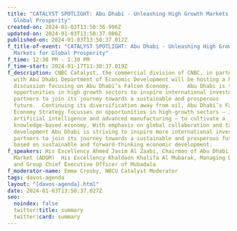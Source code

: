 ```yaml
---
title: "CATALYST SPOTLIGHT: Abu Dhabi - Unleashing High Growth Markets for
  Global Prosperity"
created-on: 2024-01-03T13:50:36.996Z
updated-on: 2024-01-03T13:50:37.006Z
published-on: 2024-01-03T13:50:37.012Z
f_title-of-event: "CATALYST SPOTLIGHT: Abu Dhabi - Unleashing High Growth
  Markets for Global Prosperity"
f_time: 12:30 PM - 1:30 PM
f_time-start: 2024-01-17T11:30:37.019Z
f_description: CNBC Catalyst, the commercial division of CNBC, in partnership
  with Abu Dhabi Department of Economic Development will be hosting a high-level
  discussion focusing on Abu Dhabi’s Falcon Economy.     Abu Dhabi is targeting
  opportunities in high growth sectors to inspire international investors and
  partners to join its journey towards a sustainable and prosperous
  future.  Continuing its diversification away from oil, Abu Dhabi’s Falcon
  Economy Strategy focusses on opportunities in high-growth sectors – including
  artificial intelligence and advanced manufacturing – to cultivate a
  knowledge-based economy. With emphasis on global collaboration and talent
  development Abu Dhabi is striving to inspire more international investors and
  partners to join its journey towards a sustainable and prosperous future –
  based on sustainable and forward-thinking economic development.
f_speakers: His Excellency Ahmed Jasim Al Zaabi, Chairman of Abu Dhabi Global
  Market (ADGM)  His Excellency Khaldoon Khalifa Al Mubarak, Managing Director
  and Group Chief Executive Officer of Mubadala
f_moderator-name: Emma Crosby, NBCU Catalyst Moderator
tags: davos-agenda
layout: "[davos-agenda].html"
date: 2024-01-03T13:50:37.027Z
seo:
  noindex: false
  twitter:title: summary
  twitter:card: summary
---
```

